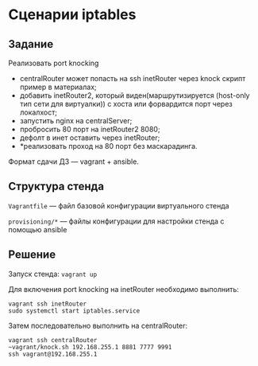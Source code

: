 # Сценарии iptables

## Задание

Реализовать port knocking

- centralRouter может попасть на ssh inetRouter через knock скрипт пример в материалах;
- добавить inetRouter2, который виден(маршрутизируется (host-only тип сети для виртуалки)) с хоста или форвардится порт через локалхост;
- запустить nginx на centralServer;
- пробросить 80 порт на inetRouter2 8080;
- дефолт в инет оставить через inetRouter;
- *реализовать проход на 80 порт без маскарадинга.

Формат сдачи ДЗ — vagrant + ansible.

## Структура стенда

`Vagrantfile` — файл базовой конфигурации виртуального стенда

`provisioning/*` — файлы конфигурации для настройки стенда с помощью ansible

## Решение

Запуск стенда: `vagrant up`

Для включения port knocking на inetRouter необходимо выполнить:

```
vagrant ssh inetRouter
sudo systemctl start iptables.service
```

Затем последовательно выполнить на centralRouter:

```
vagrant ssh centralRouter
~vagrant/knock.sh 192.168.255.1 8881 7777 9991
ssh vagrant@192.168.255.1
```
